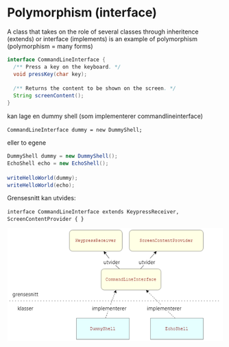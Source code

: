 # Polymorphism (interface)

A class that takes on the role of several classes through inheritence (extends) or interface (implements) is an example of polymorphism (polymorphism = many forms)

```java
interface CommandLineInterface {
  /** Press a key on the keyboard. */
  void pressKey(char key);

  /** Returns the content to be shown on the screen. */
  String screenContent();
}
```

kan lage en dummy shell (som implementerer commandlineinterface)

```CommandLineInterface dummy = new DummyShell;```

eller to egene

```java
DummyShell dummy = new DummyShell();
EchoShell echo = new EchoShell();

writeHelloWorld(dummy);
writeHelloWorld(echo);
```

Grensesnitt kan utvides:

`interface CommandLineInterface extends KeypressReceiver, ScreenContentProvider {
}`

![alt text](imgs/interface.png)